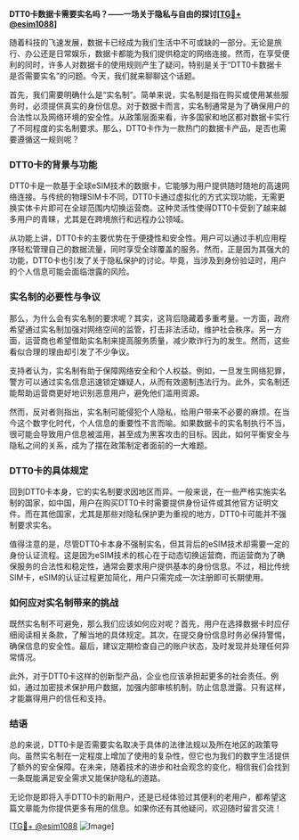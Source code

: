 **DTT0卡数据卡需要实名吗？——一场关于隐私与自由的探讨[[TG💪+ @esim1088](https://t.me/s/esim1088)]**

随着科技的飞速发展，数据卡已经成为我们生活中不可或缺的一部分。无论是旅行、办公还是日常娱乐，数据卡都能为我们提供稳定的网络连接。然而，在享受便利的同时，许多人对数据卡的使用规则产生了疑问，特别是关于“DTT0卡数据卡是否需要实名”的问题。今天，我们就来聊聊这个话题。

首先，我们需要明确什么是“实名制”。简单来说，实名制是指在购买或使用某些服务时，必须提供真实的身份信息。对于数据卡而言，实名制通常是为了确保用户的合法性以及网络环境的安全性。从政策层面来看，许多国家和地区都对数据卡实行了不同程度的实名制要求。那么，DTT0卡作为一款热门的数据卡产品，是否也需要遵循这一规则呢？

### DTT0卡的背景与功能

DTT0卡是一款基于全球eSIM技术的数据卡，它能够为用户提供随时随地的高速网络连接。与传统的物理SIM卡不同，DTT0卡通过虚拟化的方式实现功能，无需更换实体卡片即可在全球范围内切换运营商。这种灵活性使得DTT0卡受到了越来越多用户的青睐，尤其是在跨境旅行和远程办公领域。

从功能上讲，DTT0卡的主要优势在于便捷性和安全性。用户可以通过手机应用程序轻松管理自己的数据流量，同时享受全球覆盖的服务。然而，正是因为其强大的功能，DTT0卡也引发了关于隐私保护的讨论。毕竟，当涉及到身份验证时，用户的个人信息可能会面临泄露的风险。

### 实名制的必要性与争议

那么，为什么会有实名制的要求呢？其实，这背后隐藏着多重考量。一方面，政府希望通过实名制加强对网络空间的监管，打击非法活动，维护社会秩序。另一方面，运营商也希望借助实名制来提高服务质量，减少欺诈行为的发生。然而，这些看似合理的理由却引发了不少争议。

支持者认为，实名制有助于保障网络安全和个人权益。例如，一旦发生网络犯罪，警方可以通过实名信息迅速锁定嫌疑人，从而有效遏制违法行为。此外，实名制还能帮助运营商更好地识别恶意用户，避免他们滥用资源。

然而，反对者则指出，实名制可能侵犯个人隐私，给用户带来不必要的麻烦。在当今这个数字化时代，个人信息的重要性不言而喻。如果数据卡的实名制执行不当，很可能会导致用户信息被滥用，甚至成为黑客攻击的目标。因此，如何平衡安全与隐私之间的关系，成为了摆在政策制定者面前的一大难题。

### DTT0卡的具体规定

回到DTT0卡本身，它的实名制要求因地区而异。一般来说，在一些严格实施实名制的国家，如中国，用户在购买DTT0卡时需要提供身份证件或其他官方证明文件。而在其他国家，尤其是那些对隐私保护更为重视的地方，DTT0卡可能并不强制要求实名。

值得注意的是，尽管DTT0卡本身不强制实名，但其背后的eSIM技术却需要一定的身份认证流程。这是因为eSIM技术的核心在于动态切换运营商，而运营商为了确保服务的合法性和稳定性，通常会要求用户提供基本的身份信息。不过，相比传统SIM卡，eSIM的认证过程更加简化，用户只需完成一次注册即可长期使用。

### 如何应对实名制带来的挑战

既然实名制不可避免，那么我们应该如何应对呢？首先，用户在选择数据卡时应仔细阅读相关条款，了解当地的具体规定。其次，在提交身份信息时务必保持警惕，确保信息的安全性。最后，建议定期检查自己的账户状态，及时发现并处理任何异常情况。

此外，对于DTT0卡这样的创新型产品，企业也应该承担起更多的社会责任。例如，通过加密技术保护用户数据，加强内部审核机制，防止信息泄露。只有这样，才能赢得用户的信任和支持。

### 结语

总的来说，DTT0卡是否需要实名取决于具体的法律法规以及所在地区的政策导向。虽然实名制在一定程度上增加了使用的复杂性，但它也为我们的数字生活提供了额外的安全保障。在未来，随着技术的进步和社会观念的变化，相信我们会找到一条既能满足安全需求又能保护隐私的道路。

无论你是即将入手DTT0卡的新用户，还是已经体验过其便利的老用户，都希望这篇文章能为你提供更多有用的信息。如果你还有其他疑问，欢迎随时留言交流！

[[TG💪+ @esim1088](https://t.me/s/esim1088) ![Image](https://i.postimg.cc/4NQfJmqS/Snipaste-2025-05-13-00-14-12.png)]